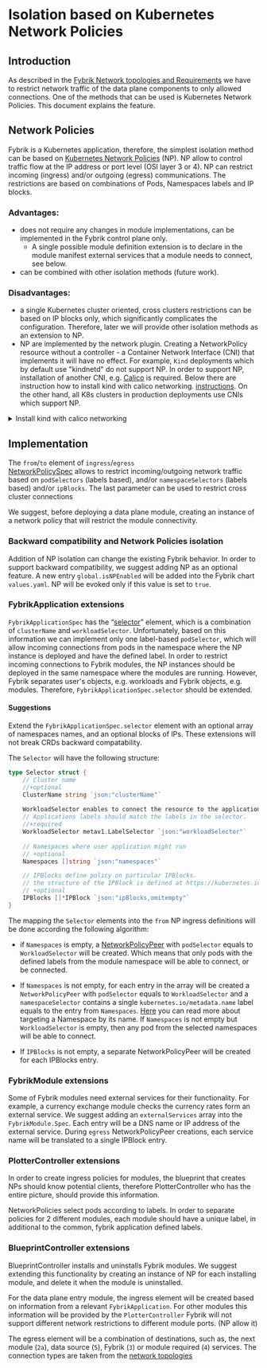 # Isolation based on Kubernetes Network Policies

## Introduction

As described in the [Fybrik Network topologies and Requirements](FybrikNetworkTopologiesAndRequirements.md)  we have to 
restrict network traffic of the data plane components to only allowed connections. One of the methods that can be used is 
Kubernetes Network Policies. This document explains the feature. 

## Network Policies

Fybrik is a Kubernetes application, therefore, the simplest isolation method can be based on 
[Kubernetes Network Policies](https://kubernetes.io/docs/concepts/services-networking/network-policies/) (NP).
NP allow to control traffic flow at the IP address or port level (OSI layer 3 or 4). NP can restrict incoming (ingress) 
and/or outgoing (egress) communications. 
The restrictions are based on combinations of Pods, Namespaces labels and IP blocks.

### Advantages:
- does not require any changes in module implementations, can be implemented in the Fybrik control plane only.
  - A single possible module definition extension is to declare in the module manifest external services that a module 
    needs to connect, see below. 
- can be combined with other isolation methods (future work).

### Disadvantages:
- a single Kubernetes cluster oriented, cross clusters restrictions can be based on IP blocks only, which significantly 
complicates the configuration. Therefore, later we will provide other isolation methods as an extension to NP.
- NP are implemented by the network plugin. Creating a NetworkPolicy resource without a controller - a Container Network 
Interface (CNI) that implements it will have no effect. For example, `Kind` deployments which by default use "kindnetd" 
do not support NP. In order to support NP, installation of another CNI, e.g. [Calico](https://github.com/projectcalico/calico)
is required. Below there are instruction how to install kind with calico networking.  [instructions](https://alexbrand.dev/post/creating-a-kind-cluster-with-calico-networking/). 
On the other hand, all K8s clusters in production deployments use CNIs which support NP.

<details> 
<summary>Install kind with calico networking</summary>
    
The instructions are based on Alexander Brand's [blog](https://alexbrand.dev/post/creating-a-kind-cluster-with-calico-networking/)

Kind has a default Container Networking Interface (CNI) plugin called `kindnet`, which is a minimal implementation of a CNI plugin.
To use Calico as the CNI plugin in Kind clusters, we need to do the following:
1. Disable the installation of `kindnet`
To do so, create a `kind-calico.yaml` file that contains the following:
```yaml
kind: Cluster
apiVersion: kind.sigs.k8s.io/v1alpha4
networking:
  disableDefaultCNI: true # disable kindnet
  podSubnet: 192.168.0.0/16 # set to Calico's default subnet
```
_Note:_ you can use the file from ./manager/testdata

3. Create your Kind cluster, passing the configuration file using the --config flag:
```bash
kind create cluster --config ./manager/testdata/kind-calico.yaml
```

3. Verify Kind Cluster
Once the cluster is up, list the pods in the kube-system namespace to verify that `kindnet` is not running:
```bash
export KUBECONFIG="$(kind get kubeconfig-path --name="kind")"
kubectl get pods -n kube-system
```
`kindnet` should be missing from the list of pods:
```bash 
NAME                                         READY   STATUS    RESTARTS   AGE
coredns-5c98db65d4-dgfs9                     0/1     Pending   0          77s
coredns-5c98db65d4-gg4fh                     0/1     Pending   0          77s
etcd-kind-control-plane                      1/1     Running   0          16s
kube-apiserver-kind-control-plane            1/1     Running   0          24s
kube-controller-manager-kind-control-plane   1/1     Running   0          41s
kube-proxy-qsxp4                             1/1     Running   0          77s
kube-scheduler-kind-control-plane            1/1     Running   0          10s
```
_Note:_ The coredns pods are in the pending state. This is expected. They will remain in the pending state until a CNI 
plugin is installed.

4. Install Calico
Use the following command to install Calico:
```bash
kubectl apply -f https://raw.githubusercontent.com/projectcalico/calico/v3.25.0/manifests/calico.yaml
```
5. Verify Calico Is Up
To verify that calico-node is running, list the pods in the kube-system namespace:
```bash
kubectl -n kube-system get pods | grep calico-node
```
You should see the calico-node pod running and ready (1/1 containers ready):
```bash
calico-node-v5k5z                            1/1     Running   0          11s
```
You should also see the CoreDNS pods running if you get a full listing of pods in the kube-system namespace.

</details>

## Implementation

The `from`/`to` element of `ingress`/`egress`  
[NetworkPolicySpec](https://kubernetes.io/docs/reference/kubernetes-api/policy-resources/network-policy-v1/#NetworkPolicySpec) 
allows to restrict incoming/outgoing network traffic based on `podSelectors` (labels based), and/or 
`namespaceSelectors` (labels based) and/or `ipBlocks`. The last parameter can be used to restrict cross cluster connections 

We suggest, before deploying a data plane module, creating an instance of a network policy that will restrict the 
module connectivity.

### Backward compatibility and Network Policies isolation

Addition of NP isolation can change the existing Fybrik behavior. In order to support backward compatibility, we suggest
adding NP as an optional feature. A new entry `global.isNPEnabled` will be added into the Fybrik chart `values.yaml`.
NP will be evoked only if this value is set to `true`.

### FybrikApplication extensions

`FybrikApplicationSpec` has the “[selector](https://fybrik.io/v1.2/reference/crds/#fybrikapplicationspecselector)” 
element, which is a combination of `clusterName` and `workloadSelector`. Unfortunately, based on this information we can 
implement only one label-based `podSelector`, which will allow incoming connections from pods in the namespace where the NP 
instance is deployed and have the defined label. In order to restrict incoming connections to Fybrik modules, the NP
instances should be deployed in the same namespace where the modules are running. However, Fybrik separates user's 
objects, e.g. workloads and Fybrik objects, e.g. modules. Therefore, `FybrikApplicationSpec.selector` should be extended.

#### Suggestions

Extend the `FybrikApplicationSpec.selector` element with an optional array of namespaces names, and an optional blocks
of IPs. These extensions will not break CRDs backward compatability.

The `Selector` will have the following structure: 

```go
type Selector struct {
	// Cluster name 
	//+optional 
	ClusterName string `json:"clusterName"`
	
	WorkloadSelector enables to connect the resource to the application 
	// Applications labels should match the labels in the selector. 
	//+required 
	WorkloadSelector metav1.LabelSelector `json:"workloadSelector"`
	
	// Namespaces where user application might run
	// +optional 
	Namespaces []string `json:"namespaces"`

	// IPBlocks define policy on particular IPBlocks.
	// the structure of the IPBlock is defined at https://kubernetes.io/docs/reference/generated/kubernetes-api/v1.26/#ipblock-v1-networking-k8s-io
	// +optional
	IPBlocks []*IPBlock `json:"ipBlocks,omitempty"`
}
```
The mapping the `Selector` elements into the `from` NP ingress definitions will be done according the following algorithm:
- if `Namespaces` is empty, a [NetworkPolicyPeer](https://kubernetes.io/docs/reference/generated/kubernetes-api/v1.26/#networkpolicypeer-v1-networking-k8s-io)
  with `podSelector` equals to `WorkloadSelector` will be created. Which means that only pods with the defined labels from 
  the module namespace will be able to connect, or be connected.
- If `Namespaces` is not empty, for each entry in the array will be created a `NetworkPolicyPeer`
   with `podSelector` equals to `WorkloadSelector` and a `namespaceSelector` contains a single `kubernetes.io/metadata.name`
   label equals to the entry from `Namespaces`. [Here](https://kubernetes.io/docs/concepts/services-networking/network-policies/#targeting-a-namespace-by-its-name) 
   you can read more about targeting a Namespace by its name. If `Namespaces` is not empty but `WorkloadSelector` is empty, 
   then any pod from the selected namespaces will be able to connect.

- If `IPBlocks` is not empty, a separate NetworkPolicyPeer will be created for each IPBlocks entry.

### FybrikModule extensions

Some of Fybrik modules need external services for their functionality. For example, a currency exchange module checks 
the currency rates form an external service.
We suggest adding an `externalServices` array into the `FybrikModule.Spec`. Each entry will be a DNS name or IP address of 
the external service. During `egress` NetworkPolicyPeer creations, each service name will be translated to a single IPBlock entry.

### PlotterController extensions

In order to create ingress policies for modules, the blueprint that creates NPs should know potential clients, therefore
PlotterController who has the entire picture, should provide this information. 

NetworkPolicies select pods according to labels. In order to separate policies for 2 different modules, each module should
have a unique label, in additional to the common, fybrik application defined labels.

### BlueprintController extensions

BlueprintController installs and uninstalls Fybrik modules. We suggest extending this functionality by creating an instance
of NP for each installing module, and delete it when the module is uninstalled.

For the data plane entry module, the ingress element will be created based on information from a 
relevant `FybrikApplication`. For other modules this information will be provided by the `PlotterController`
Fybrik will not support different network restrictions to different module ports. (NP allow it)

The egress element will be a combination of destinations, such as, the next module (`2a`), data source (`5`), Fybrik (`3`) 
or module required (`4`) services. The connection types are taken from the [network topologies](FybrikNetworkTopologiesAndRequirements.md)


